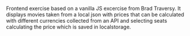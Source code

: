 Frontend exercise based on a vanilla JS excercise from Brad Traversy. It displays movies taken from a local json with prices that can be calculated with different currencies collected from an API and selecting seats calculating the price which is saved in localstorage.
